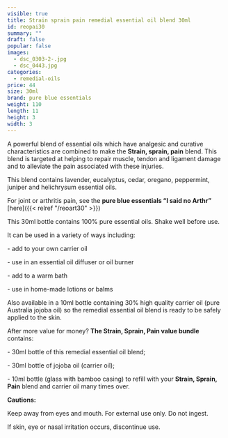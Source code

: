```yaml
---
visible: true
title: Strain sprain pain remedial essential oil blend 30ml
id: reopai30
summary: ""
draft: false
popular: false
images:
  - dsc_0303-2-.jpg
  - dsc_0443.jpg
categories:
  - remedial-oils
price: 44
size: 30ml
brand: pure blue essentials
weight: 110
length: 11
height: 3
width: 3
---
```

A powerful blend of essential oils which have analgesic and curative characteristics are combined to make the **Strain, sprain, pain** blend. This blend is targeted at helping to repair muscle, tendon and ligament damage and to alleviate the pain associated with these injuries.

This blend contains lavender, eucalyptus, cedar, oregano, peppermint, juniper and helichrysum essential oils.

For joint or arthritis pain, see the **pure blue essentials “I said no Arthr”** \[here]({{< relref "/reoart30" >}})

This 30ml bottle contains 100% pure essential oils. Shake well before use.

It can be used in a variety of ways including:

\- add to your own carrier oil

\- use in an essential oil diffuser or oil burner

\- add to a warm bath

\- use in home-made lotions or balms

Also available in a 10ml bottle containing 30% high quality carrier oil (pure Australia jojoba oil) so the remedial essential oil blend is ready to be safely applied to the skin.

After more value for money? **The Strain, Sprain, Pain value bundle** contains:

\- 30ml bottle of this remedial essential oil blend;

\- 30ml bottle of jojoba oil (carrier oil);

\- 10ml bottle (glass with bamboo casing) to refill with your **Strain, Sprain, Pain** blend and carrier oil many times over.



**Cautions:**

Keep away from eyes and mouth. For external use only. Do not ingest.

If skin, eye or nasal irritation occurs, discontinue use.